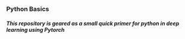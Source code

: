 ### Python Basics
##### This repository is geared as a small quick primer for python in deep learning using Pytorch
